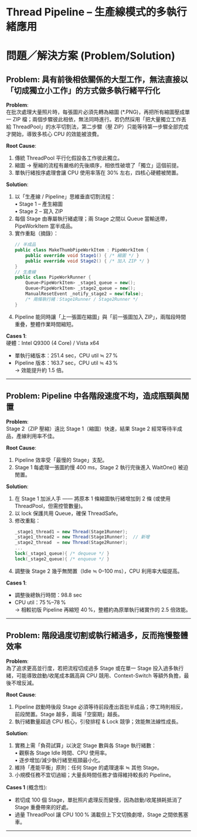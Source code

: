 # Thread Pipeline – 生產線模式的多執行緒應用

# 問題／解決方案 (Problem/Solution)

## Problem: 具有前後相依關係的大型工作，無法直接以「切成獨立小工作」的方式做多執行緒平行化

**Problem**:  
在批次處理大量照片時，每張圖片必須先轉為縮圖 (*.PNG)，再把所有縮圖壓成單一 ZIP 檔；兩個步驟彼此相依，無法同時進行。若仍然採用「把大量獨立工作丟給 ThreadPool」的水平切割法，第二步驟（壓 ZIP）只能等待第一步驟全部完成才開始，導致多核心 CPU 的效能被浪費。

**Root Cause**:  
1. 傳統 ThreadPool 平行化假設各工作彼此獨立。  
2. 縮圖 → 壓縮的流程有嚴格的先後順序，相依性破壞了「獨立」這個前提。  
3. 單執行緒按序處理會讓 CPU 使用率落在 30% 左右，四核心硬體被閒置。  

**Solution**:  
1. 以「生產線 / Pipeline」思維垂直切割流程：  
   • Stage 1 – 產生縮圖  
   • Stage 2 – 寫入 ZIP  
2. 每個 Stage 由專屬執行緒處理；兩 Stage 之間以 Queue 當輸送帶，PipeWorkItem 當半成品。  
3. 實作重點（摘錄）：  
   ```csharp
   // 半成品
   public class MakeThumbPipeWorkItem : PipeWorkItem {
       public override void Stage1() { /* 縮圖 */ }
       public override void Stage2() { /* 加入 ZIP */ }
   }
   // 生產線
   public class PipeWorkRunner {
       Queue<PipeWorkItem> _stage1_queue = new();
       Queue<PipeWorkItem> _stage2_queue = new();
       ManualResetEvent _notify_stage2 = new(false);
       /* 兩條執行緒：Stage1Runner / Stage2Runner */
   }
   ```
4. Pipeline 能同時讓「上一張圖在縮圖」與「前一張圖加入 ZIP」，兩階段時間重疊，整體作業時間縮短。  

**Cases 1**:  
硬體：Intel Q9300 (4 Core) / Vista x64  
- 單執行緒版本：251.4 sec，CPU util ≒ 27 %  
- Pipeline 版本：163.7 sec，CPU util ≒ 43 %  
→ 效能提升約 1.5 倍。

---

## Problem: Pipeline 中各階段速度不均，造成瓶頸與閒置

**Problem**:  
Stage 2（ZIP 壓縮）遠比 Stage 1（縮圖）快速，結果 Stage 2 經常等待半成品，產線利用率不佳。

**Root Cause**:  
1. Pipeline 效率受「最慢的 Stage」支配。  
2. Stage 1 每處理一張圖約慢 400 ms，Stage 2 執行完後進入 WaitOne() 被迫閒置。  

**Solution**:  
1. 在 Stage 1 加派人手 —— 將原本 1 條縮圖執行緒增加到 2 條 (或使用 ThreadPool，但需控管數量)。  
2. 以 lock 保護共用 Queue，確保 ThreadSafe。  
3. 修改重點：  
   ```csharp
   _stage1_thread1 = new Thread(Stage1Runner);
   _stage1_thread2 = new Thread(Stage1Runner);  // 新增
   _stage2_thread  = new Thread(Stage2Runner);
   ...
   lock(_stage1_queue){ /* dequeue */ }
   lock(_stage2_queue){ /* enqueue */ }
   ```
4. 調整後 Stage 2 幾乎無閒置（Idle ≒ 0–100 ms），CPU 利用率大幅提高。  

**Cases 1**:  
- 調整後總執行時間：98.8 sec  
- CPU util：75 %–78 %  
→ 相較初版 Pipeline 再縮短 40 %，整體約為原單執行緒實作的 2.5 倍效能。

---

## Problem: 階段過度切割或執行緒過多，反而拖慢整體效率

**Problem**:  
為了追求更高並行度，若把流程切成過多 Stage 或在單一 Stage 投入過多執行緒，可能導致啟動/收尾成本飆高與 CPU 競用、Context-Switch 等額外負擔，最後不增反減。

**Root Cause**:  
1. Pipeline 啟動時後段 Stage 必須等待前段產出首批半成品；停工時則相反，前段閒置。Stage 越多，兩端「空窗期」越長。  
2. 執行緒數量超過 CPU 核心，引發排程 & Lock 競爭；效能無法線性成長。  

**Solution**:  
1. 實務上需「負荷試算」以決定 Stage 數與各 Stage 執行緒數：  
   • 觀察各 Stage Idle 時間、CPU 使用率。  
   • 逐步增加/減少執行緒至瓶頸最小化。  
2. 維持「產能平衡」原則：任何 Stage 的處理速率 ≒ 其他 Stage。  
3. 小規模任務不宜切過細；大量長時間任務才值得維持較長的 Pipeline。  

**Cases 1** (概念性):  
- 若切成 100 個 Stage，單批照片處理反而變慢，因為啟動/收尾損耗抵消了 Stage 重疊帶來的好處。  
- 過量 ThreadPool 讓 CPU 100 % 滿載但上下文切換劇增，Stage 之間依舊塞車。  

---